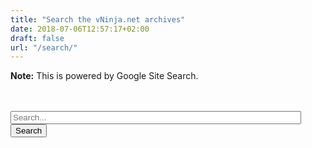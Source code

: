 ```yaml
---
title: "Search the vNinja.net archives"
date: 2018-07-06T12:57:17+02:00
draft: false
url: "/search/"
---
```

**Note:** This is powered by Google Site Search.

<div class="searchbox">
<br/><br/>
<form role="search" method="get" action="https://www.google.com/search">
  <input type="search" size="55" placeholder="Search..." value="" name="q" title="Search for:" >
  <input type="hidden" name="sitesearch" value="vninja.net">
  <button type="submit" class="btn btn-success btn-send" value="Submit">Search</button>
</form>
</div>

